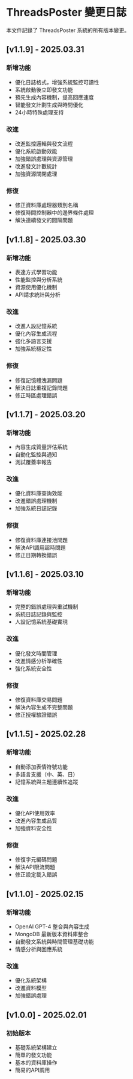 # ThreadsPoster 變更日誌

本文件記錄了 ThreadsPoster 系統的所有版本變更。

## [v1.1.9] - 2025.03.31

### 新增功能
- 優化日誌格式，增強系統監控可讀性
- 系統啟動後立即發文功能
- 預先生成內容機制，提高回應速度
- 智能發文計劃生成與時間優化
- 24小時特殊處理支持

### 改進
- 改進監控邏輯與發文流程
- 優化系統啟動效能
- 加強錯誤處理與資源管理
- 改進發文計數統計
- 加強資源關閉處理

### 修復
- 修正資料庫處理器類別名稱
- 修復時間控制器中的邊界條件處理
- 解決連續發文的間隔問題

## [v1.1.8] - 2025.03.30

### 新增功能
- 表達方式學習功能
- 性能監控與分析系統
- 資源使用優化機制
- API請求統計與分析

### 改進
- 改進人設記憶系統
- 優化內容生成流程
- 強化多語言支援
- 加強系統穩定性

### 修復
- 修復記憶體洩漏問題
- 解決日誌重複記錄問題
- 修正時區處理錯誤

## [v1.1.7] - 2025.03.20

### 新增功能
- 內容生成質量評估系統
- 自動化監控與通知
- 測試覆蓋率報告

### 改進
- 優化資料庫查詢效能
- 改進錯誤處理機制
- 加強系統日誌記錄

### 修復
- 修復資料庫連接池問題
- 解決API調用超時問題
- 修正日期轉換錯誤

## [v1.1.6] - 2025.03.10

### 新增功能
- 完整的錯誤處理與重試機制
- 系統日誌記錄與監控
- 人設記憶系統基礎實現

### 改進
- 優化發文時間管理
- 改進情感分析準確性
- 強化系統安全性

### 修復
- 修復資料庫交易問題
- 解決內容生成不完整問題
- 修正授權驗證錯誤

## [v1.1.5] - 2025.02.28

### 新增功能
- 自動添加表情符號功能
- 多語言支援（中、英、日）
- 記憶系統與主題連續性追蹤

### 改進
- 優化API使用效率
- 改進內容生成品質
- 加強資料安全性

### 修復
- 修復字元編碼問題
- 解決API限流問題
- 修正設定載入錯誤

## [v1.1.0] - 2025.02.15

### 新增功能
- OpenAI GPT-4 整合與內容生成
- MongoDB 最新版本資料庫整合
- 自動發文系統與時間管理基礎功能
- 情感分析與回應系統

### 改進
- 優化系統架構
- 改進資料模型
- 加強錯誤處理

## [v1.0.0] - 2025.02.01

### 初始版本
- 基礎系統架構建立
- 簡單的發文功能
- 基本的資料庫操作
- 簡易的API調用 